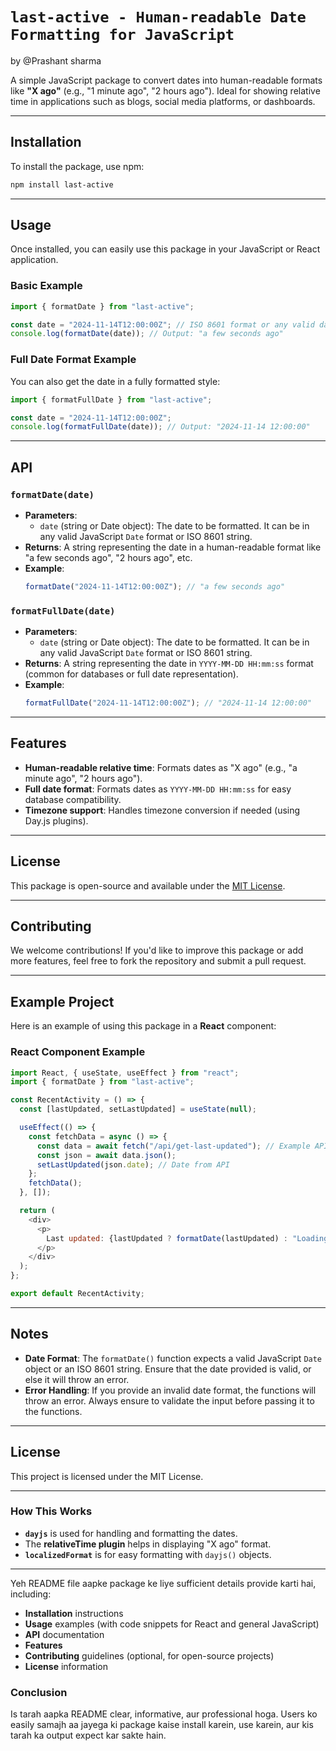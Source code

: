 # `last-active - Human-readable Date Formatting for JavaScript`

by @Prashant sharma

A simple JavaScript package to convert dates into human-readable formats like **"X ago"** (e.g., "1 minute ago", "2 hours ago"). Ideal for showing relative time in applications such as blogs, social media platforms, or dashboards.

---

## Installation

To install the package, use npm:

```bash
npm install last-active
```

---

## Usage

Once installed, you can easily use this package in your JavaScript or React application.

### Basic Example

```javascript
import { formatDate } from "last-active";

const date = "2024-11-14T12:00:00Z"; // ISO 8601 format or any valid date string
console.log(formatDate(date)); // Output: "a few seconds ago"
```

### Full Date Format Example

You can also get the date in a fully formatted style:

```javascript
import { formatFullDate } from "last-active";

const date = "2024-11-14T12:00:00Z";
console.log(formatFullDate(date)); // Output: "2024-11-14 12:00:00"
```

---

## API

### `formatDate(date)`

- **Parameters**:
  - `date` (string or Date object): The date to be formatted. It can be in any valid JavaScript `Date` format or ISO 8601 string.
- **Returns**: A string representing the date in a human-readable format like "a few seconds ago", "2 hours ago", etc.
- **Example**:
  ```javascript
  formatDate("2024-11-14T12:00:00Z"); // "a few seconds ago"
  ```

### `formatFullDate(date)`

- **Parameters**:
  - `date` (string or Date object): The date to be formatted. It can be in any valid JavaScript `Date` format or ISO 8601 string.
- **Returns**: A string representing the date in `YYYY-MM-DD HH:mm:ss` format (common for databases or full date representation).
- **Example**:
  ```javascript
  formatFullDate("2024-11-14T12:00:00Z"); // "2024-11-14 12:00:00"
  ```

---

## Features

- **Human-readable relative time**: Formats dates as "X ago" (e.g., "a minute ago", "2 hours ago").
- **Full date format**: Formats dates as `YYYY-MM-DD HH:mm:ss` for easy database compatibility.
- **Timezone support**: Handles timezone conversion if needed (using Day.js plugins).

---

## License

This package is open-source and available under the [MIT License](LICENSE).

---

## Contributing

We welcome contributions! If you'd like to improve this package or add more features, feel free to fork the repository and submit a pull request.

---

## Example Project

Here is an example of using this package in a **React** component:

### React Component Example

```javascript
import React, { useState, useEffect } from "react";
import { formatDate } from "last-active";

const RecentActivity = () => {
  const [lastUpdated, setLastUpdated] = useState(null);

  useEffect(() => {
    const fetchData = async () => {
      const data = await fetch("/api/get-last-updated"); // Example API call
      const json = await data.json();
      setLastUpdated(json.date); // Date from API
    };
    fetchData();
  }, []);

  return (
    <div>
      <p>
        Last updated: {lastUpdated ? formatDate(lastUpdated) : "Loading..."}
      </p>
    </div>
  );
};

export default RecentActivity;
```

---

## Notes

- **Date Format**: The `formatDate()` function expects a valid JavaScript `Date` object or an ISO 8601 string. Ensure that the date provided is valid, or else it will throw an error.
- **Error Handling**: If you provide an invalid date format, the functions will throw an error. Always ensure to validate the input before passing it to the functions.

---

## License

This project is licensed under the MIT License.

---

### How This Works

- **`dayjs`** is used for handling and formatting the dates.
- The **relativeTime plugin** helps in displaying "X ago" format.
- **`localizedFormat`** is for easy formatting with `dayjs()` objects.

---

Yeh README file aapke package ke liye sufficient details provide karti hai, including:

- **Installation** instructions
- **Usage** examples (with code snippets for React and general JavaScript)
- **API** documentation
- **Features**
- **Contributing** guidelines (optional, for open-source projects)
- **License** information

### Conclusion

Is tarah aapka README clear, informative, aur professional hoga. Users ko easily samajh aa jayega ki package kaise install karein, use karein, aur kis tarah ka output expect kar sakte hain.
